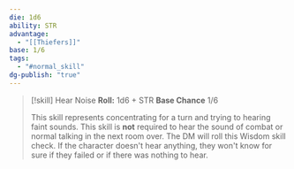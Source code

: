 ```yaml
---
die: 1d6
ability: STR
advantage:
  - "[[Thiefers]]"
base: 1/6
tags:
  - "#normal_skill"
dg-publish: "true"
---
```


> [!skill] Hear Noise
>**Roll:** 1d6 + STR
>**Base Chance** 1/6
>
>This skill represents concentrating for a turn and trying to hearing faint sounds. This skill is **not** required to hear the sound of combat or normal talking in the next room over. The DM will roll this Wisdom skill check. If the character doesn't hear anything, they won't know for sure if they failed or if there was nothing to hear.



